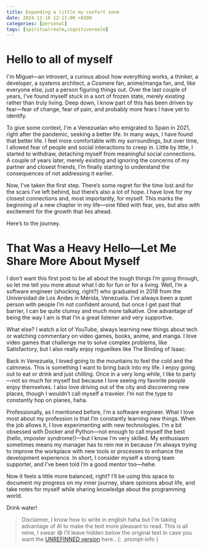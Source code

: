 ```yaml
---
title: Expanding a little my confort zone
date: 2024-11-16 12:11:00 +0100
categories: [personal]
tags: [spiritualrealm,cognitiverealm]
---
```


# Hello to all of myself

I'm Miguel—an introvert, a curious about how everything works, a thinker, a developer, a systems architect, a Cosmere fan, anime/manga fan, and, like everyone else, just a person figuring things out. Over the last couple of years, I've found myself stuck in a sort of frozen state, merely existing rather than truly living. Deep down, I know part of this has been driven by fear—fear of change, fear of pain, and probably more fears I have yet to identify.

To give some context, I'm a Venezuelan who emigrated to Spain in 2021, right after the pandemic, seeking a better life. In many ways, I have found that better life. I feel more comfortable with my surroundings, but over time, I allowed fear of people and social interactions to creep in. Little by little, I started to withdraw, detaching myself from meaningful social connections. A couple of years later, merely existing and ignoring the concerns of my partner and closest friends, I’m finally starting to understand the consequences of not addressing it earlier.

Now, I’ve taken the first step. There’s some regret for the time lost and for the scars I’ve left behind, but there’s also a lot of hope. I have love for my closest connections and, most importantly, for myself. This marks the beginning of a new chapter in my life—one filled with fear, yes, but also with excitement for the growth that lies ahead.

Here’s to the journey.

# That Was a Heavy Hello—Let Me Share More About Myself

I don’t want this first post to be all about the tough things I’m going through, so let me tell you more about what I do for fun or for a living. Well, I’m a software engineer (shocking, right?) who graduated in 2018 from the Universidad de Los Andes in Mérida, Venezuela. I’ve always been a quiet person with people I’m not confident around, but once I get past that barrier, I can be quite clumsy and much more talkative. One advantage of being the way I am is that I’m a great listener and very supportive.

What else? I watch a lot of YouTube, always learning new things about tech or watching commentary on video games, books, anime, and manga. I love video games that challenge me to solve complex problems, like Satisfactory, but I also really enjoy roguelikes like The Binding of Isaac.

Back in Venezuela, I loved going to the mountains to feel the cold and the calmness. This is something I want to bring back into my life. I enjoy going out to eat or drink and just chilling. Once in a very long while, I like to party—not so much for myself but because I love seeing my favorite people enjoy themselves. I also love driving out of the city and discovering new places, though I wouldn’t call myself a traveler. I’m not the type to constantly hop on planes, haha.

Professionally, as I mentioned before, I’m a software engineer. What I love most about my profession is that I’m constantly learning new things. When the job allows it, I love experimenting with new technologies. I’m a bit obsessed with Docker and Python—not enough to call myself the best (hello, imposter syndrome!)—but I know I’m very skilled. My enthusiasm sometimes means my manager has to rein me in because I’m always trying to improve the workplace with new tools or processes to enhance the development experience. In short, I consider myself a strong team supporter, and I’ve been told I’m a good mentor too—hehe.

Now it feels a little more balanced, right? I’ll be using this space to document my progress on my inner journey, share opinions about life, and take notes for myself while sharing knowledge about the programming world.

Drink water!

> Disclaimer, I know how to write in english haha but I'm taking advantage of AI to make the text more pleasant to read. This is all mine, I swear 😅 I'll leave hidden below the original text in case you want the [UNREFINNED version](/_posts/20241116p0.txt) here..
{: .prompt-info }

